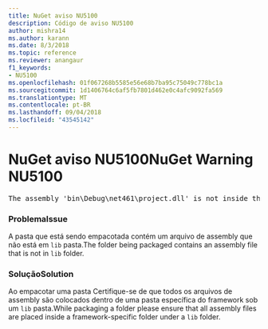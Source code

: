 ```yaml
---
title: NuGet aviso NU5100
description: Código de aviso NU5100
author: mishra14
ms.author: karann
ms.date: 8/3/2018
ms.topic: reference
ms.reviewer: anangaur
f1_keywords:
- NU5100
ms.openlocfilehash: 01f067268b5585e56e68b7ba95c75049c778bc1a
ms.sourcegitcommit: 1d1406764c6af5fb7801d462e0c4afc9092fa569
ms.translationtype: MT
ms.contentlocale: pt-BR
ms.lasthandoff: 09/04/2018
ms.locfileid: "43545142"
---
```

# <a name="nuget-warning-nu5100"></a><span data-ttu-id="01a4a-103">NuGet aviso NU5100</span><span class="sxs-lookup"><span data-stu-id="01a4a-103">NuGet Warning NU5100</span></span>
<pre>The assembly 'bin\Debug\net461\project.dll' is not inside the 'lib' folder and hence it won't be added as a reference when the package is installed into a project. Move it into the 'lib' folder if it needs to be referenced.</pre>

### <a name="issue"></a><span data-ttu-id="01a4a-104">Problema</span><span class="sxs-lookup"><span data-stu-id="01a4a-104">Issue</span></span>

<span data-ttu-id="01a4a-105">A pasta que está sendo empacotada contém um arquivo de assembly que não está em `lib` pasta.</span><span class="sxs-lookup"><span data-stu-id="01a4a-105">The folder being packaged contains an assembly file that is not in `lib` folder.</span></span>


### <a name="solution"></a><span data-ttu-id="01a4a-106">Solução</span><span class="sxs-lookup"><span data-stu-id="01a4a-106">Solution</span></span>

<span data-ttu-id="01a4a-107">Ao empacotar uma pasta Certifique-se de que todos os arquivos de assembly são colocados dentro de uma pasta específica do framework sob um `lib` pasta.</span><span class="sxs-lookup"><span data-stu-id="01a4a-107">While packaging a folder please ensure that all assembly files are placed inside a framework-specific folder under a `lib` folder.</span></span>


